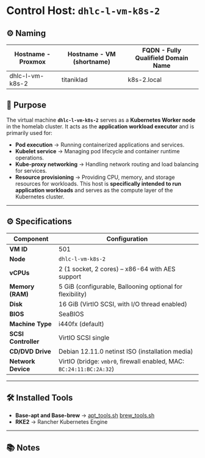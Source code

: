 # Control Host: `dhlc-l-vm-k8s-2`

## ⚙️ Naming

| **Hostname - Proxmox** | **Hostname - VM (shortname)** | **FQDN - Fully Qualifield Domain Name** |
|------------------------|-------------------------------|-----------------------------------------|
| dhlc-l-vm-k8s-2        | titaniklad                    | k8s-2.local                            |

## 📌 Purpose
The virtual machine **`dhlc-l-vm-k8s-2`** serves as a **Kubernetes Worker node** in the homelab cluster.
It acts as the **application workload executor** and is primarily used for:
- **Pod execution** → Running containerized applications and services.
- **Kubelet service** → Managing pod lifecycle and container runtime operations.
- **Kube-proxy networking** → Handling network routing and load balancing for services.
- **Resource provisioning** → Providing CPU, memory, and storage resources for workloads.
This host is **specifically intended to run application workloads** and serves as the compute layer of the Kubernetes cluster.

---

## ⚙️ Specifications

| Component            | Configuration                                                     |
|----------------------|-------------------------------------------------------------------|
| **VM ID**            | 501                                                               |
| **Node**             | `dhlc-l-vm-k8s-2`                                                |
| **vCPUs**            | 2 (1 socket, 2 cores) – x86-64 with AES support                   |
| **Memory (RAM)**     | 5 GiB (configurable, Ballooning optional for flexibility)         |
| **Disk**             | 16 GiB (VirtIO SCSI, with I/O thread enabled)                     |
| **BIOS**             | SeaBIOS                                                           |
| **Machine Type**     | i440fx (default)                                                  |
| **SCSI Controller**  | VirtIO SCSI single                                                |
| **CD/DVD Drive**     | Debian 12.11.0 netinst ISO (installation media)                   |
| **Network Device**   | VirtIO (bridge: `vmbr0`, firewall enabled, MAC: `BC:24:11:BC:2A:32`) |

---

## 🛠️ Installed Tools

- **Base-apt and Base-brew** → [apt_tools.sh](/Setup/Scripts/apt_tools.sh) [brew_tools.sh](/Setup/Scripts/brew_tools.sh)
- **RKE2** → Rancher Kubernetes Engine

---

## 📚 Notes

